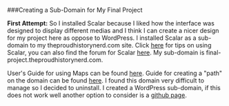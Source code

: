 ###Creating a Sub-Domain for My Final Project

**First Attempt:**
So I installed Scalar because I liked how the interface was designed to display different medias and I think I can create a nicer design for my project here as oppose to WordPress. I installed Scalar as a sub-domain to my theproudhistorynerd.com site. Click [here](http://scalar.usc.edu/works/guide/getting-started) for tips on using Scalar, you can also find the forum for Scalar [here](http://scalar.usc.edu/scalar/forums/). My sub-domain is final-project.theproudhistorynerd.com.

User's Guide for using Maps can be found [here](http://scalar.usc.edu/works/guide/maps?path=third-party-plugins-and-platforms). Guide for creating a "path" on the domain can be found [here](http://scalar.usc.edu/works/guide/reading-in-scalar?path=getting-started). I found this domain very difficult to manage so I decided to uninstall. I created a WordPress sub-domain, if this does not work well another option to consider is a [github page](https://pages.github.com/).